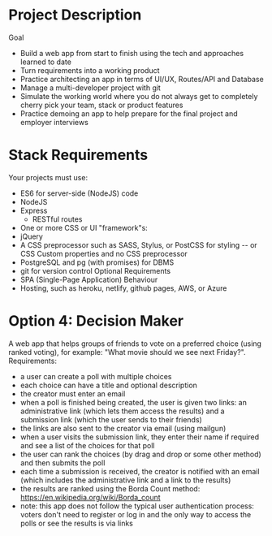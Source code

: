 # Project Description
Goal
* Build a web app from start to finish using the tech and approaches learned to date
* Turn requirements into a working product
* Practice architecting an app in terms of UI/UX, Routes/API and Database
* Manage a multi-developer project with git
* Simulate the working world where you do not always get to completely cherry pick your team, stack or product features
* Practice demoing an app to help prepare for the final project and employer interviews

# Stack Requirements
Your projects must use:
* ES6 for server-side (NodeJS) code
* NodeJS
* Express
    * RESTful routes
* One or more CSS or UI "framework"s:
* jQuery
* A CSS preprocessor such as SASS, Stylus, or PostCSS for styling -- or CSS Custom properties and no CSS preprocessor
* PostgreSQL and pg (with promises) for DBMS
* git for version control
Optional Requirements
* SPA (Single-Page Application) Behaviour
* Hosting, such as heroku, netlify, github pages, AWS, or Azure

# Option 4: Decision Maker
A web app that helps groups of friends to vote on a preferred choice (using ranked voting), for example: "What movie should we see next Friday?".
Requirements:
* a user can create a poll with multiple choices
* each choice can have a title and optional description
* the creator must enter an email
* when a poll is finished being created, the user is given two links: an administrative link (which lets them access the results) and a submission link (which the user sends to their friends)
* the links are also sent to the creator via email (using mailgun)
* when a user visits the submission link, they enter their name if required and see a list of the choices for that poll
* the user can rank the choices (by drag and drop or some other method) and then submits the poll
* each time a submission is received, the creator is notified with an email (which includes the administrative link and a link to the results)
* the results are ranked using the Borda Count method: https://en.wikipedia.org/wiki/Borda_count
* note: this app does not follow the typical user authentication process: voters don't need to register or log in and the only way to access the polls or see the results is via links
